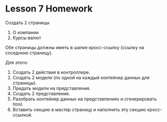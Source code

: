 Lesson 7 Homework
==================
Создать 2 страницы
 1) О компании
 2) Курсы валют
 
Обе страницы должны иметь в шапке кросс-ссылку (ссылку на соседнюю страницу).

Для этого:
1) Создать 2 действия в контроллере.
2) Создать 2 модели (по одной на каждый контейнер данных для страницы).
3) Предать модели на представления.
4) Создать 2 представления.
5) Разобрать контейнер данных на представлениях и сгенерировать html.
6) Вставить секцию в мастер страницу и наполнить эту секцию кросс-ссылкой.